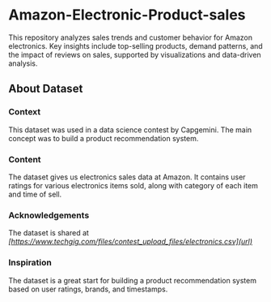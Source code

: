 # Amazon-Electronic-Product-sales
This repository analyzes sales trends and customer behavior for Amazon electronics. Key insights include top-selling products, demand patterns, and the impact of reviews on sales, supported by visualizations and data-driven analysis.


## **About Dataset**
### **Context**
This dataset was used in a data science contest by Capgemini. The main concept was to build a product recommendation system.

### **Content**
The dataset gives us electronics sales data at Amazon. It contains user ratings for various electronics items sold, along with category of each item and time of sell.

### **Acknowledgements**
The dataset is shared at
*[https://www.techgig.com/files/contest_upload_files/electronics.csv](url)*

### **Inspiration**
The dataset is a great start for building a product recommendation system based on user ratings, brands, and timestamps.
